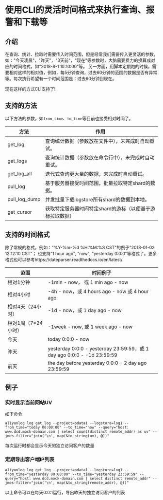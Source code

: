 # 使用CLI的灵活时间格式来执行查询、报警和下载等

## 介绍
在查询、统计、拉取时需要传入时间范围，但是经常我们需要传入更灵活的参数，如："今天凌晨"，"昨天"，"3天前"，"现在"等参数时，大脑需要费力的换算成对应的时间格式，如"2018-8-1 10:10:00"等。
另一方面，用脚本定期跑的时候，需要相对这样的相对值，例如，每5分钟查询，过去60分钟的范围的数据是否有异常等。每次执行希望有一个时间范围是：过去60分钟到现在。

现在这样的方式CLI支持了!

## 支持的方法
以下方法的参数，如`from_time`、`to_time`等目前也接受相对时间了。

| 方法 | 作用 |
| ---- | ---- |
| get_log | 查询统计数据（参数放在文件中），未完成时自动重试。 |
| get_logs | 查询统计数据（参数放在命令行中），未完成时自动重试。   |
| get_log_all | 迭代式查询更大量的数据，未完成时自动重试。   |
| pull_log | 基于服务器接受时间范围，批量拉取特定shard的数据。   |
| pull_log_dump | 并发批量下载logstore所有shard的数据到本地。    |
| get_cursor |  获取特定服务器时间特定shard的游标（以便基于游标拉取数据）  |

## 支持的时间格式
除了常规的格式，例如："%Y-%m-%d %H:%M:%S CST"的例子"2018-01-02 12:12:10 CST"；
也支持"1 hour ago", "now", "yesterday 0:0:0"等格式了。更多格式也可以参考https://dateparser.readthedocs.io/en/latest/

| 范围 | 时间例子 |
| ---- | ---- |
| 相对1分钟 | -1min - now， 或 1 min ago - now | 
| 相对4小时 | -4h - now，或 4 hours ago - now 或 4 hour ago | 
| 相对4天（24小时） | -1d - now，或 1 day ago - now | 
| 相对1周（7*24小时）| -1week - now, 或 1 week ago - now | 
| 今天 | today 0:0:0 - now | 
| 昨天 | yesterday 0:0:0 - yesterday 23:59:59，或 1 day ago 0:0:0 - -1d 23:59:59 | 
| 前天 | the day before yesterday 0:0:0 - 2 day ago 23:59:59 |


## 例子

### 实时显示当前网站UV

如下命令
```shell
aliyunlog log get_log --project=pdata1 --logstore=log1 --from_time="today 00:00:00" --to_time="now" --query="host: www.dcd.mock-domain.com | select count(distinct remote_addr) as uv" --jmes-filter="join('\n', map(&to_string(uv), @))"
```

每次运行时都会显示今天的独立访问客户的数量


### 定期导出客户端IP列表

```shell
aliyunlog log get_log --project=pdata1 --logstore=log1 --from_time="yesterday 00:00:00" --to_time="yesterday 23:59:59" --query="host: www.dcd.mock-domain.com | select distinct remote_addr" --jmes-filter="join('\n', map(&to_string(remote_addr), @))"
```

以上命令可以在每天0:0:1运行，导出昨天的独立访问客户的列表
